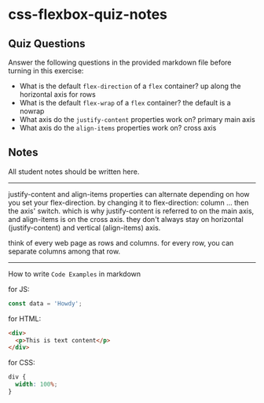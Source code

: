 # css-flexbox-quiz-notes

## Quiz Questions

Answer the following questions in the provided markdown file before turning in this exercise:

- What is the default `flex-direction` of a `flex` container?
  up along the horizontal axis for rows
- What is the default `flex-wrap` of a `flex` container?
  the default is a nowrap
- What axis do the `justify-content` properties work on?
  primary main axis
- What axis do the `align-items` properties work on?
  cross axis

## Notes

All student notes should be written here.

---

justify-content and align-items properties can alternate depending on how you set your flex-direction.
by changing it to flex-direction: column ... then the axis' switch. which is why justify-content is referred to on the main axis, and align-items is on the cross axis. they don't always stay on horizontal (justify-content) and vertical (align-items) axis.

think of every web page as rows and columns. for every row, you can separate columns among that row.

---

How to write `Code Examples` in markdown

for JS:

```javascript
const data = 'Howdy';
```

for HTML:

```html
<div>
  <p>This is text content</p>
</div>
```

for CSS:

```css
div {
  width: 100%;
}
```
